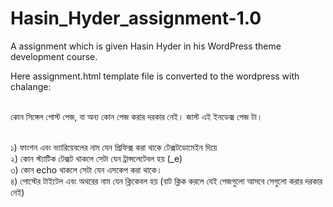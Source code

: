 # Hasin_Hyder_assignment-1.0
A assignment which is given Hasin Hyder in his WordPress theme development course. 

Here assignment.html template file is converted to the wordpress with chalange:<br><br>

কোন সিঙ্গেল পোস্ট পেজ, বা অন্য কোন পেজ করার দরকার নেই। জাস্ট এই ইনডেক্স পেজ টা।<br><br>

১) ফাংশন এবং ভ্যারিয়েবলের নাম যেন প্রিফিক্স করা থাকে টেক্সটডোমেইন দিয়ে<br>
২) কোন স্ট্যাটিক টেক্সট থাকলে সেটা যেন ট্রান্সলেটেবল হয় (_e)<br>
৩) কোন echo থাকলে সেটা যেন এসকেপ করা থাকে। <br>
৪) পোস্টের টাইটেল এবং অথরের নাম যেন ক্লিকেবল হয় (বাট ক্লিক করলে যেই পেজগুলো আসবে সেগুলো করার দরকার নেই)<br>
